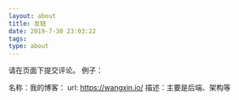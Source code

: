 ```yaml
---
layout: about
title: 友链
date: 2019-7-30 23:03:22
tags:
type: about
---
```

请在页面下提交评论。
例子：

名称：我的博客：
url:  https://wangxin.io/
描述：主要是后端、架构等

